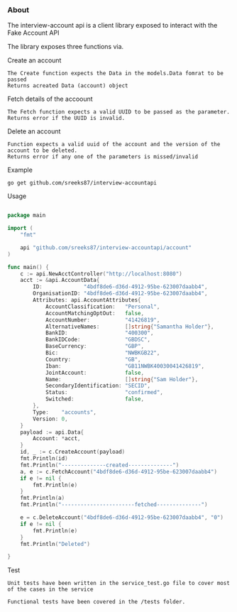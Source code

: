 ### About

The interview-account api is a client library exposed to interact with the Fake Account API

The library exposes three functions via.

Create an account

    The Create function expects the Data in the models.Data fomrat to be passed
    Returns acreated Data (account) object

Fetch details of the accoount

    The Fetch function expects a valid UUID to be passed as the parameter.
    Returns error if the UUID is invalid.

Delete an account
    
    Function expects a valid uuid of the account and the version of the account to be deleted.
    Returns error if any one of the parameters is missed/invalid  

Example

`go get github.com/sreeks87/interview-accountapi`

Usage

```go

package main

import (
	"fmt"

	api "github.com/sreeks87/interview-accountapi/account"
)

func main() {
	c := api.NewAcctController("http://localhost:8080")
	acct := &api.AccountData{
		ID:             "4bdf8de6-d36d-4912-95be-623007daabb4",
		OrganisationID: "4bdf8de6-d36d-4912-95be-623007daabb4",
		Attributes: api.AccountAttributes{
			AccountClassification:   "Personal",
			AccountMatchingOptOut:   false,
			AccountNumber:           "41426819",
			AlternativeNames:        []string{"Samantha Holder"},
			BankID:                  "400300",
			BankIDCode:              "GBDSC",
			BaseCurrency:            "GBP",
			Bic:                     "NWBKGB22",
			Country:                 "GB",
			Iban:                    "GB11NWBK40030041426819",
			JointAccount:            false,
			Name:                    []string{"Sam Holder"},
			SecondaryIdentification: "SECID",
			Status:                  "confirmed",
			Switched:                false,
		},
		Type:    "accounts",
		Version: 0,
	}
	payload := api.Data{
		Account: *acct,
	}
	id, _ := c.CreateAccount(payload)
	fmt.Println(id)
	fmt.Println("--------------created--------------")
	a, e := c.FetchAccount("4bdf8de6-d36d-4912-95be-623007daabb4")
	if e != nil {
		fmt.Println(e)
	}
	fmt.Println(a)
	fmt.Println("-----------------------fetched--------------")

	e = c.DeleteAccount("4bdf8de6-d36d-4912-95be-623007daabb4", "0")
	if e != nil {
		fmt.Println(e)
	}
	fmt.Println("Deleted")

}
```
    
Test

    Unit tests have been written in the service_test.go file to cover most of the cases in the service

    Functional tests have been covered in the /tests folder.
